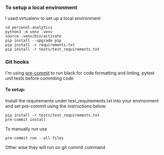 
### To setup a local environment
I used virtualenv to set up a local environment
```shell
cd personal-analytics
python3 -m venv .venv
source .venv/bin/activate
pip install --upgrade pip
pip install -r requirements.txt
pip install -r tests/test_requirements.txt

```





### Git hooks
I'm using [pre-commit]( https://pre-commit.com) to run black for code formatting and linting, pytest unit tests before
commiting code

#### To setup:

Install the requirements under test_requirements.txt into your environment and set pre-commit using the instructions below:
```shell
pip install -r tests/test_requirements.txt
pre-commit install

```
To manually run use

```shell
pre-commit run --all-files
```
Other wise they will run on git commit command
